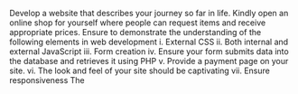 Develop a website that describes your journey so far in life. Kindly open an online shop for
yourself where people can request items and receive appropriate prices.
Ensure to demonstrate the understanding of the following elements in web development
i. External CSS
ii. Both internal and external JavaScript
iii. Form creation
iv. Ensure your form submits data into the database and retrieves it using PHP
v. Provide a payment page on your site.
vi. The look and feel of your site should be captivating
vii. Ensure responsiveness
The